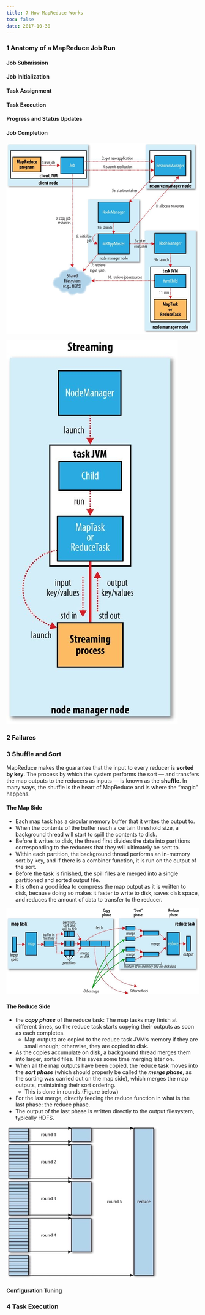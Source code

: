 ```yaml
---
title: 7 How MapReduce Works
toc: false
date: 2017-10-30
---
```


### 1 Anatomy of a MapReduce Job Run

#### Job Submission

#### Job Initialization

#### Task Assignment

#### Task Execution

#### Progress and Status Updates

#### Job Completion

![HowHadoopRunsAMapReduceJob](figures/HowHadoopRunsAMapReduceJob.png)


![The relationship of the Streaming executable to the node manager and the task containe](figures/The%20relationship%20of%20the%20Streaming%20executable%20to%20the%20node%20manager%20and%20the%20task%20container.png)


### 2 Failures
### 3 Shuffle and Sort

MapReduce makes the guarantee that the input to every reducer is **sorted by key**. The process by which the system performs the sort — and transfers the map outputs to the reducers as inputs — is known as the **shuffle**. In many ways, the shuffle is the heart of MapReduce and is where the “magic” happens.

#### The Map Side

* Each map task has a circular memory buffer that it writes the output to. 
* When the contents of the buffer reach a certain threshold size, a background thread will start to spill the contents to disk.
* Before it writes to disk, the thread first divides the data into partitions corresponding to the reducers that they will ultimately be sent to. 
* Within each partition, the background thread performs an in-memory sort by key, and if there is a combiner function, it is run on the output of the sort.
* Before the task is finished, the spill files are merged into a single partitioned and sorted output file.
* It is often a good idea to compress the map output as it is written to disk, because doing so makes it faster to write to disk, saves disk space, and reduces the amount of data to transfer to the reducer.

![](figures/TheMapSide.jpg)

#### The Reduce Side

* the ***copy phase*** of the reduce task: The map tasks may finish at different times, so the reduce task starts copying their outputs as soon as each completes.
    * Map outputs are copied to the reduce task JVM’s memory if they are small enough; otherwise, they are copied to disk.
* As the copies accumulate on disk, a background thread merges them into larger, sorted files. This saves some time merging later on.
* When all the map outputs have been copied, the reduce task moves into the ***sort phase*** (which should properly be called the ***merge phase***, as the sorting was carried out on the map side), which merges the map outputs, maintaining their sort ordering.
    * This is done in rounds.(Figure below) 
* For the last merge, directly feeding the reduce function in what is the last phase: the reduce phase.
* The output of the last phase is written directly to the output filesystem, typically HDFS.

![](figures/EfficientlyMerging40FileSegamentsWithAMergeFactorOf10.jpg)

#### Configuration Tuning

### 4 Task Execution